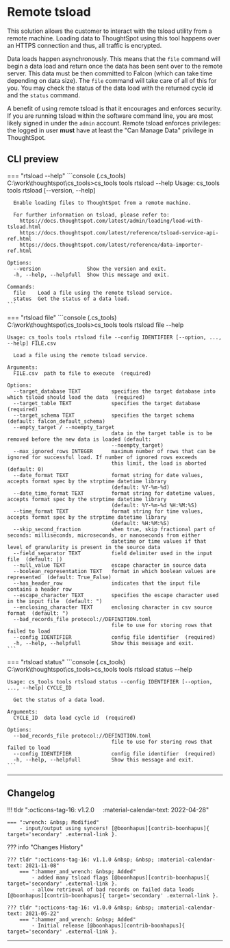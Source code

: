 # Remote tsload

This solution allows the customer to interact with the tsload utility from a remote
machine. Loading data to ThoughtSpot using this tool happens over an HTTPS connection
and thus, all traffic is encrypted.

Data loads happen asynchronously. This means that the `file` command will begin a data
load and return once the data has been sent over to the remote server. This data must be
then committed to Falcon (which can take time depending on data size). The `file`
command will take care of all of this for you. You may check the status of the data load
with the returned cycle id and the `status` command.

A benefit of using remote tsload is that it encourages and enforces security. If you are
running tsload within the software command line, you are most likely signed in under the
`admin` account. Remote tsload enforces privileges: the logged in user __must__ have at
least the "Can Manage Data" privilege in ThoughtSpot.

## CLI preview

=== "rtsload --help"
    ```console
    (.cs_tools) C:\work\thoughtspot\cs_tools>cs_tools tools rtsload --help
    Usage: cs_tools tools rtsload [--version, --help] <command>

      Enable loading files to ThoughtSpot from a remote machine.

      For further information on tsload, please refer to:
        https://docs.thoughtspot.com/latest/admin/loading/load-with-tsload.html
        https://docs.thoughtspot.com/latest/reference/tsload-service-api-ref.html
        https://docs.thoughtspot.com/latest/reference/data-importer-ref.html

    Options:
      --version               Show the version and exit.
      -h, --help, --helpfull  Show this message and exit.

    Commands:
      file    Load a file using the remote tsload service.
      status  Get the status of a data load.
    ```

=== "rtsload file"
    ```console
    (.cs_tools) C:\work\thoughtspot\cs_tools>cs_tools tools rtsload file --help

    Usage: cs_tools tools rtsload file --config IDENTIFIER [--option, ..., --help] FILE.csv

      Load a file using the remote tsload service.

    Arguments:
      FILE.csv  path to file to execute  (required)

    Options:
      --target_database TEXT          specifies the target database into which tsload should load the data  (required)
      --target_table TEXT             specifies the target database  (required)
      --target_schema TEXT            specifies the target schema  (default: falcon_default_schema)
      --empty_target / --noempty_target
                                      data in the target table is to be removed before the new data is loaded (default:
                                      --noempty_target)
      --max_ignored_rows INTEGER      maximum number of rows that can be ignored for successful load. If number of ignored rows exceeds
                                      this limit, the load is aborted  (default: 0)
      --date_format TEXT              format string for date values, accepts format spec by the strptime datetime library
                                      (default: %Y-%m-%d)
      --date_time_format TEXT         format string for datetime values, accepts format spec by the strptime datetime library
                                      (default: %Y-%m-%d %H:%M:%S)
      --time_format TEXT              format string for time values, accepts format spec by the strptime datetime library
                                      (default: %H:%M:%S)
      --skip_second_fraction          when true, skip fractional part of seconds: milliseconds, microseconds, or nanoseconds from either
                                      datetime or time values if that level of granularity is present in the source data
      --field_separator TEXT          field delimiter used in the input file  (default: |)
      --null_value TEXT               escape character in source data
      --boolean_representation TEXT   format in which boolean values are represented  (default: True_False)
      --has_header_row                indicates that the input file contains a header row
      --escape_character TEXT         specifies the escape character used in the input file  (default: ")
      --enclosing_character TEXT      enclosing character in csv source format  (default: ")
      --bad_records_file protocol://DEFINITION.toml
                                      file to use for storing rows that failed to load
      --config IDENTIFIER             config file identifier  (required)
      -h, --help, --helpfull          Show this message and exit.
    ```

=== "rtsload status"
    ```console
    (.cs_tools) C:\work\thoughtspot\cs_tools>cs_tools tools rtsload status --help

    Usage: cs_tools tools rtsload status --config IDENTIFIER [--option, ..., --help] CYCLE_ID

      Get the status of a data load.

    Arguments:
      CYCLE_ID  data load cycle id  (required)

    Options:
      --bad_records_file protocol://DEFINITION.toml
                                      file to use for storing rows that failed to load
      --config IDENTIFIER             config file identifier  (required)
      -h, --help, --helpfull          Show this message and exit.
    ```

---

## Changelog

!!! tldr ":octicons-tag-16: v1.2.0 &nbsp; &nbsp; :material-calendar-text: 2022-04-28"

    === ":wrench: &nbsp; Modified"
        - input/output using syncers! [@boonhapus][contrib-boonhapus]{ target='secondary' .external-link }.

??? info "Changes History"

    ??? tldr ":octicons-tag-16: v1.1.0 &nbsp; &nbsp; :material-calendar-text: 2021-11-08"
        === ":hammer_and_wrench: &nbsp; Added"
            - added many tsload flags [@boonhapus][contrib-boonhapus]{ target='secondary' .external-link }.
            - allow retrieval of bad records on failed data loads [@boonhapus][contrib-boonhapus]{ target='secondary' .external-link }.

    ??? tldr ":octicons-tag-16: v1.0.0 &nbsp; &nbsp; :material-calendar-text: 2021-05-22"
        === ":hammer_and_wrench: &nbsp; Added"
            - Initial release [@boonhapus][contrib-boonhapus]{ target='secondary' .external-link }.

---

[keep-a-changelog]: https://keepachangelog.com/en/1.0.0/
[semver]: https://semver.org/spec/v2.0.0.html
[contrib-boonhapus]: https://github.com/boonhapus
